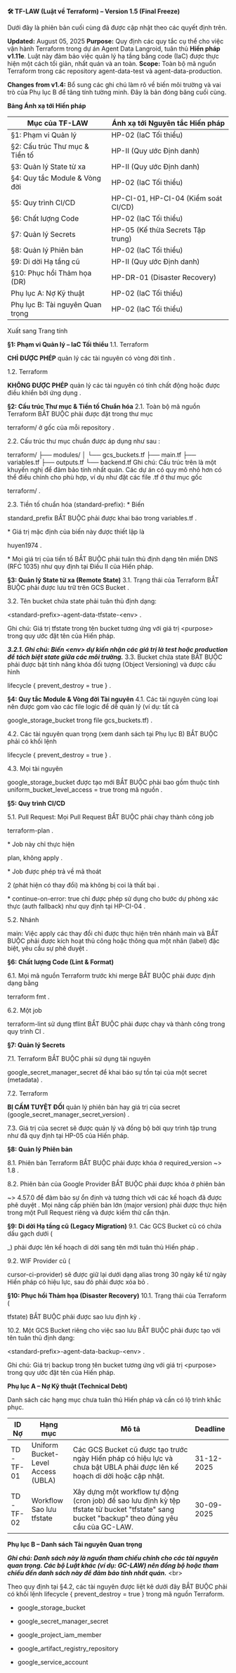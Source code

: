 **🛠️ TF-LAW (Luật về Terraform) – Version 1.5 (Final Freeze)**

Dưới đây là phiên bản cuối cùng đã được cập nhật theo các quyết định
trên.

**Updated:** August 05, 2025 **Purpose:** Quy định các quy tắc cụ thể
cho việc vận hành Terraform trong dự án Agent Data Langroid, tuân thủ
**Hiến pháp v1.11e**. Luật này đảm bảo việc quản lý hạ tầng bằng code
(IaC) được thực hiện một cách tối giản, nhất quán và an toàn. **Scope:**
Toàn bộ mã nguồn Terraform trong các repository agent-data-test và
agent-data-production.

**Changes from v1.4:** Bổ sung các ghi chú làm rõ về biến môi trường và
vai trò của Phụ lục B để tăng tính tường minh. Đây là bản đóng băng cuối
cùng.

**Bảng Ánh xạ tới Hiến pháp**

<table>
<colgroup>
<col style="width: 45%" />
<col style="width: 54%" />
</colgroup>
<thead>
<tr>
<th>Mục của TF-LAW</th>
<th>Ánh xạ tới Nguyên tắc Hiến pháp</th>
</tr>
</thead>
<tbody>
<tr>
<td>§1: Phạm vi Quản lý</td>
<td>HP-02 (IaC Tối thiểu)</td>
</tr>
<tr>
<td>§2: Cấu trúc Thư mục &amp; Tiền tố</td>
<td>HP-II (Quy ước Định danh)</td>
</tr>
<tr>
<td>§3: Quản lý State từ xa</td>
<td>HP-II (Quy ước Định danh)</td>
</tr>
<tr>
<td>§4: Quy tắc Module &amp; Vòng đời</td>
<td>HP-02 (IaC Tối thiểu)</td>
</tr>
<tr>
<td>§5: Quy trình CI/CD</td>
<td>HP-CI-01, HP-CI-04 (Kiểm soát CI/CD)</td>
</tr>
<tr>
<td>§6: Chất lượng Code</td>
<td>HP-02 (IaC Tối thiểu)</td>
</tr>
<tr>
<td>§7: Quản lý Secrets</td>
<td>HP-05 (Kế thừa Secrets Tập trung)</td>
</tr>
<tr>
<td>§8: Quản lý Phiên bản</td>
<td>HP-02 (IaC Tối thiểu)</td>
</tr>
<tr>
<td>§9: Di dời Hạ tầng cũ</td>
<td>HP-II (Quy ước Định danh)</td>
</tr>
<tr>
<td>§10: Phục hồi Thảm họa (DR)</td>
<td>HP-DR-01 (Disaster Recovery)</td>
</tr>
<tr>
<td>Phụ lục A: Nợ Kỹ thuật</td>
<td>HP-02 (IaC Tối thiểu)</td>
</tr>
<tr>
<td>Phụ lục B: Tài nguyên Quan trọng</td>
<td>HP-02 (IaC Tối thiểu)</td>
</tr>
</tbody>
</table>

Xuất sang Trang tính

**§1: Phạm vi Quản lý – IaC Tối thiểu** 1.1. Terraform

**CHỈ ĐƯỢC PHÉP** quản lý các tài nguyên có vòng đời tĩnh .

1.2. Terraform

**KHÔNG ĐƯỢC PHÉP** quản lý các tài nguyên có tính chất động hoặc được
điều khiển bởi ứng dụng .

**§2: Cấu trúc Thư mục & Tiền tố Chuẩn hóa** 2.1. Toàn bộ mã nguồn
Terraform BẮT BUỘC phải được đặt trong thư mục

terraform/ ở gốc của mỗi repository .

2.2. Cấu trúc thư mục chuẩn được áp dụng như sau :

terraform/ ├── modules/ │ └── gcs\_buckets.tf ├── main.tf ├──
variables.tf ├── outputs.tf └── backend.tf Ghi chú: Cấu trúc trên là một
khuyến nghị để đảm bảo tính nhất quán. Các dự án có quy mô nhỏ hơn có
thể điều chỉnh cho phù hợp, ví dụ như đặt các file .tf ở thư mục gốc

terraform/ .

2.3. Tiền tố chuẩn hóa (standard-prefix): \* Biến

standard\_prefix BẮT BUỘC phải được khai báo trong variables.tf .

\* Giá trị mặc định của biến này được thiết lập là

huyen1974 .

\* Mọi giá trị của tiền tố BẮT BUỘC phải tuân thủ định dạng tên miền DNS
(RFC 1035) như quy định tại Điều II của Hiến pháp.

**§3: Quản lý State từ xa (Remote State)** 3.1. Trạng thái của Terraform
BẮT BUỘC phải được lưu trữ trên GCS Bucket .

3.2. Tên bucket chứa state phải tuân thủ định dạng:

&lt;standard-prefix&gt;-agent-data-tfstate-&lt;env&gt; .

Ghi chú: Giá trị tfstate trong tên bucket tương ứng với giá trị
&lt;purpose&gt; trong quy ước đặt tên của Hiến pháp.

***3.2.1. Ghi chú: Biến &lt;env&gt; dự kiến nhận các giá trị là test
hoặc production để tách biệt state giữa các môi trường.*** 3.3. Bucket
chứa state BẮT BUỘC phải được bật tính năng khóa đối tượng (Object
Versioning) và được cấu hình

lifecycle { prevent\_destroy = true } .

**§4: Quy tắc Module & Vòng đời Tài nguyên** 4.1. Các tài nguyên cùng
loại nên được gom vào các file logic để dễ quản lý (ví dụ: tất cả

google\_storage\_bucket trong file gcs\_buckets.tf) .

4.2. Các tài nguyên quan trọng (xem danh sách tại Phụ lục B) BẮT BUỘC
phải có khối lệnh

lifecycle { prevent\_destroy = true } .

4.3. Mọi tài nguyên

google\_storage\_bucket được tạo mới BẮT BUỘC phải bao gồm thuộc tính
uniform\_bucket\_level\_access = true trong mã nguồn .

**§5: Quy trình CI/CD**

5.1. Pull Request: Mọi Pull Request BẮT BUỘC phải chạy thành công job

terraform-plan .

\* Job này chỉ thực hiện

plan, không apply .

\* Job được phép trả về mã thoát

2 (phát hiện có thay đổi) mà không bị coi là thất bại .

\* continue-on-error: true chỉ được phép sử dụng cho bước dự phòng xác
thực (auth fallback) như quy định tại HP-CI-04 .

5.2. Nhánh

main: Việc apply các thay đổi chỉ được thực hiện trên nhánh main và BẮT
BUỘC phải được kích hoạt thủ công hoặc thông qua một nhãn (label) đặc
biệt, yêu cầu sự phê duyệt .

**§6: Chất lượng Code (Lint & Format)**

6.1. Mọi mã nguồn Terraform trước khi merge BẮT BUỘC phải được định dạng
bằng

terraform fmt .

6.2. Một job

terraform-lint sử dụng tflint BẮT BUỘC phải được chạy và thành công
trong quy trình CI .

**§7: Quản lý Secrets**

7.1. Terraform BẮT BUỘC phải sử dụng tài nguyên

google\_secret\_manager\_secret để khai báo sự tồn tại của một secret
(metadata) .

7.2. Terraform

**BỊ CẤM TUYỆT ĐỐI** quản lý phiên bản hay giá trị của secret
(google\_secret\_manager\_secret\_version) .

7.3. Giá trị của secret sẽ được quản lý và đồng bộ bởi quy trình tập
trung như đã quy định tại HP-05 của Hiến pháp.

**§8: Quản lý Phiên bản**

8.1. Phiên bản Terraform BẮT BUỘC phải được khóa ở required\_version
~&gt; 1.8 .

8.2. Phiên bản của Google Provider BẮT BUỘC phải được khóa ở phiên bản

~&gt; 4.57.0 để đảm bảo sự ổn định và tương thích với các kế hoạch đã
được phê duyệt . Mọi nâng cấp phiên bản lớn (major version) phải được
thực hiện trong một Pull Request riêng và được kiểm thử cẩn thận.

**§9: Di dời Hạ tầng cũ (Legacy Migration)** 9.1. Các GCS Bucket cũ có
chứa dấu gạch dưới (

\_) phải được lên kế hoạch di dời sang tên mới tuân thủ Hiến pháp .

9.2. WIF Provider cũ (

cursor-ci-provider) sẽ được giữ lại dưới dạng alias trong 30 ngày kể từ
ngày Hiến pháp có hiệu lực, sau đó phải được xóa bỏ .

**§10: Phục hồi Thảm họa (Disaster Recovery)** 10.1. Trạng thái của
Terraform (

tfstate) BẮT BUỘC phải được sao lưu định kỳ .

10.2. Một GCS Bucket riêng cho việc sao lưu BẮT BUỘC phải được tạo với
tên tuân thủ định dạng:

&lt;standard-prefix&gt;-agent-data-backup-&lt;env&gt; .

Ghi chú: Giá trị backup trong tên bucket tương ứng với giá trị
&lt;purpose&gt; trong quy ước đặt tên của Hiến pháp.

**Phụ lục A – Nợ Kỹ thuật (Technical Debt)**

Danh sách các hạng mục chưa tuân thủ Hiến pháp và cần có lộ trình khắc
phục.

<table>
<colgroup>
<col style="width: 6%" />
<col style="width: 19%" />
<col style="width: 62%" />
<col style="width: 10%" />
</colgroup>
<thead>
<tr>
<th>ID Nợ</th>
<th>Hạng mục</th>
<th>Mô tả</th>
<th>Deadline</th>
</tr>
</thead>
<tbody>
<tr>
<td>TD-TF-01</td>
<td>Uniform Bucket-Level Access (UBLA)</td>
<td>Các GCS Bucket cũ được tạo trước ngày Hiến pháp có hiệu lực và chưa
bật UBLA phải được lên kế hoạch di dời hoặc cập nhật.</td>
<td>31-12-2025</td>
</tr>
<tr>
<td>TD-TF-02</td>
<td>Workflow Sao lưu tfstate</td>
<td>Xây dựng một workflow tự động (cron job) để sao lưu định kỳ tệp
tfstate từ bucket "tfstate" sang bucket "backup" theo đúng yêu cầu của
GC-LAW.</td>
<td>30-09-2025</td>
</tr>
</tbody>
</table>

**Phụ lục B – Danh sách Tài nguyên Quan trọng**

***Ghi chú: Danh sách này là nguồn tham chiếu chính cho các tài nguyên
quan trọng. Các bộ Luật khác (ví dụ: GC-LAW) nên đồng bộ hoặc tham chiếu
đến danh sách này để đảm bảo tính nhất quán.*** &lt;br&gt;

Theo quy định tại §4.2, các tài nguyên được liệt kê dưới đây BẮT BUỘC
phải có khối lệnh lifecycle { prevent\_destroy = true } trong mã nguồn
Terraform.

- google\_storage\_bucket

- google\_secret\_manager\_secret

- google\_project\_iam\_member

- google\_artifact\_registry\_repository

- google\_service\_account
